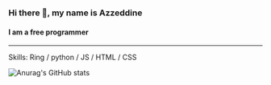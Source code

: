 
### Hi there 👋, my name is Azzeddine
#### I am a free programmer


**************************


Skills: Ring / python / JS / HTML / CSS

![Anurag's GitHub stats](https://github-readme-stats.vercel.app/api?username=azzeddine2017&show_icons=true&theme=radical)

